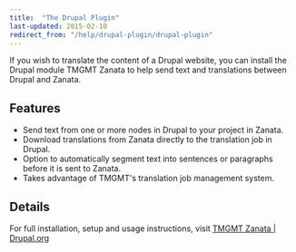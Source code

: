 ```yaml
---
title:  "The Drupal Plugin"
last-updated: 2015-02-10
redirect_from: "/help/drupal-plugin/drupal-plugin"
---
```


If you wish to translate the content of a Drupal website, you can install the Drupal module TMGMT Zanata to help send text and translations between Drupal and Zanata.

## Features

 - Send text from one or more nodes in Drupal to your project in Zanata.
 - Download translations from Zanata directly to the translation job in Drupal.
 - Option to automatically segment text into sentences or paragraphs before it is sent to Zanata.
 - Takes advantage of TMGMT's translation job management system.

## Details

For full installation, setup and usage instructions, visit [TMGMT Zanata | Drupal.org](https://www.drupal.org/project/tmgmt_zanata)
